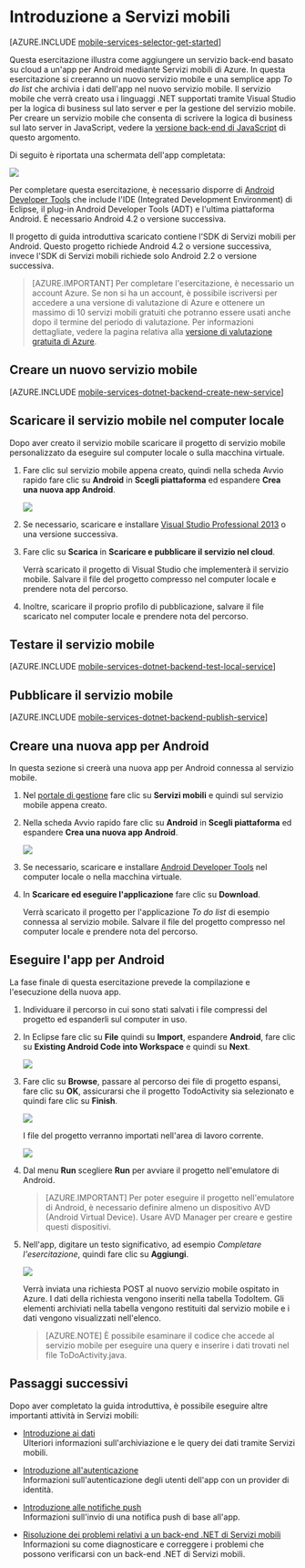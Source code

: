 <properties 
	pageTitle="Introduzione a Servizi mobili di Azure per le app per Android" 
	description="Seguire questa esercitazione per iniziare a usare Servizi mobili di Azure per lo sviluppo per Android." 
	services="mobile-services" 
	documentationCenter="android" 
	authors="RickSaling" 
	manager="dwrede" 
	editor=""/>

<tags 
	ms.service="mobile-services" 
	ms.workload="mobile" 
	ms.tgt_pltfrm="mobile-android" 
	ms.devlang="java" 
	ms.topic="article" 
	ms.date="02/13/2015" 
	ms.author="ricksal"/>

# <a name="getting-started"> </a>Introduzione a Servizi mobili

[AZURE.INCLUDE [mobile-services-selector-get-started](../../includes/mobile-services-selector-get-started-EC.md)]

Questa esercitazione illustra come aggiungere un servizio back-end basato su cloud a un'app per Android mediante Servizi mobili di Azure. In questa esercitazione si creeranno un nuovo servizio mobile e una semplice app _To do list_ che archivia i dati dell'app nel nuovo servizio mobile. Il servizio mobile che verrà creato usa i linguaggi .NET supportati tramite Visual Studio per la logica di business sul lato server e per la gestione del servizio mobile. Per creare un servizio mobile che consenta di scrivere la logica di business sul lato server in JavaScript, vedere la [versione back-end di JavaScript](mobile-services-android-get-started-EC.md) di questo argomento.

Di seguito è riportata una schermata dell'app completata:

![][0]

Per completare questa esercitazione, è necessario disporre di [Android Developer Tools][Android SDK] che include l'IDE (Integrated Development Environment) di Eclipse, il plug-in Android Developer Tools (ADT) e l'ultima piattaforma Android. È necessario Android 4.2 o versione successiva. 

Il progetto di guida introduttiva scaricato contiene l'SDK di Servizi mobili per Android. Questo progetto richiede Android 4.2 o versione successiva, invece l'SDK di Servizi mobili richiede solo Android 2.2 o versione successiva.

> [AZURE.IMPORTANT] Per completare l'esercitazione, è necessario un account Azure. Se non si ha un account, è possibile iscriversi per accedere a una versione di valutazione di Azure e ottenere un massimo di 10 servizi mobili gratuiti che potranno essere usati anche dopo il termine del periodo di valutazione. Per informazioni dettagliate, vedere la pagina relativa alla [versione di valutazione gratuita di Azure](http://www.windowsazure.com/pricing/free-trial/?WT.mc_id=AE564AB28"%20target="_blank).

## <a name="create-new-service"> </a>Creare un nuovo servizio mobile

[AZURE.INCLUDE [mobile-services-dotnet-backend-create-new-service](../../includes/mobile-services-dotnet-backend-create-new-service.md)]

## Scaricare il servizio mobile nel computer locale

Dopo aver creato il servizio mobile scaricare il progetto di servizio mobile personalizzato da eseguire sul computer locale o sulla macchina virtuale.

1. Fare clic sul servizio mobile appena creato, quindi nella scheda Avvio rapido fare clic su **Android** in **Scegli piattaforma** ed espandere **Crea una nuova app Android**.

	![][1] 

2. Se necessario, scaricare e installare [Visual Studio Professional 2013](https://go.microsoft.com/fwLink/p/?LinkID=391934) o una versione successiva.

3. Fare clic su **Scarica** in **Scaricare e pubblicare il servizio nel cloud**.

	Verrà scaricato il progetto di Visual Studio che implementerà il servizio mobile. Salvare il file del progetto compresso nel computer locale e prendere nota del percorso.

4. Inoltre, scaricare il proprio profilo di pubblicazione, salvare il file scaricato nel computer locale e prendere nota del percorso.

## Testare il servizio mobile

[AZURE.INCLUDE [mobile-services-dotnet-backend-test-local-service](../../includes/mobile-services-dotnet-backend-test-local-service.md)]

## Pubblicare il servizio mobile

[AZURE.INCLUDE [mobile-services-dotnet-backend-publish-service](../../includes/mobile-services-dotnet-backend-publish-service.md)]

## Creare una nuova app per Android

In questa sezione si creerà una nuova app per Android connessa al servizio mobile.

1. Nel [portale di gestione] fare clic su **Servizi mobili** e quindi sul servizio mobile appena creato.

2. Nella scheda Avvio rapido fare clic su **Android** in **Scegli piattaforma** ed espandere **Crea una nuova app Android**. 
 
	![][2] 

3. Se necessario, scaricare e installare [Android Developer Tools][Android SDK] nel computer locale o nella macchina virtuale.

4. In **Scaricare ed eseguire l'applicazione** fare clic su **Download**. 

 	Verrà scaricato il progetto per l'applicazione _To do list_ di esempio connessa al servizio mobile. Salvare il file del progetto compresso nel computer locale e prendere nota del percorso.

## Eseguire l'app per Android

La fase finale di questa esercitazione prevede la compilazione e l'esecuzione della nuova app.

1. Individuare il percorso in cui sono stati salvati i file compressi del progetto ed espanderli sul computer in uso.

2. In Eclipse fare clic su **File** quindi su **Import**, espandere **Android**, fare clic su **Existing Android Code into Workspace** e quindi su **Next**. 

 	![][14]

3. Fare clic su **Browse**, passare al percorso dei file di progetto espansi, fare clic su **OK**, assicurarsi che il progetto TodoActivity sia selezionato e quindi fare clic su **Finish**. 

 	![][15]

	I file del progetto verranno importati nell'area di lavoro corrente.

 	![][8]

4. Dal menu **Run** scegliere **Run** per avviare il progetto nell'emulatore di Android.

	> [AZURE.IMPORTANT] Per poter eseguire il progetto nell'emulatore di Android, è necessario definire almeno un dispositivo AVD (Android Virtual Device). Usare AVD Manager per creare e gestire questi dispositivi.

5. Nell'app, digitare un testo significativo, ad esempio _Completare l'esercitazione_, quindi fare clic su **Aggiungi**.

 	![][10]

 	Verrà inviata una richiesta POST al nuovo servizio mobile ospitato in Azure. I dati della richiesta vengono inseriti nella tabella TodoItem. Gli elementi archiviati nella tabella vengono restituiti dal servizio mobile e i dati vengono visualizzati nell'elenco.

	> [AZURE.NOTE] È possibile esaminare il codice che accede al servizio mobile per eseguire una query e inserire i dati trovati nel file ToDoActivity.java.

<!--This shows how to run your new client app against the mobile service running in Azure. Before you can test the Android app with the mobile service running on a local computer, you must configure the Web server and firewall to allow access from your Android development computer. For more information, see [Configure the local web server to allow connections to a local mobile service](mobile-services-dotnet-backend-how-to-configure-iis-express.md).-->

## <a name="next-steps"> </a>Passaggi successivi
Dopo aver completato la guida introduttiva, è possibile eseguire altre importanti attività in Servizi mobili: 

* [Introduzione ai dati]
 <br/>Ulteriori informazioni sull'archiviazione e le query dei dati tramite Servizi mobili.

* [Introduzione all'autenticazione]
 <br/>Informazioni sull'autenticazione degli utenti dell'app con un provider di identità.

* [Introduzione alle notifiche push]
 <br/>Informazioni sull'invio di una notifica push di base all'app.

* [Risoluzione dei problemi relativi a un back-end .NET di Servizi mobili]
 <br/> Informazioni su come diagnosticare e correggere i problemi che possono verificarsi con un back-end .NET di Servizi mobili. 

<!-- Anchors. -->
[Introduzione a Servizi mobili]:#getting-started
[Creare un nuovo servizio mobile]:#create-new-service
[Definire l'istanza del servizio mobile]:#define-mobile-service-instance
[Passaggi successivi]:#next-steps

<!-- Images. -->
[0]: ./media/mobile-services-dotnet-backend-android-get-started-EC/mobile-quickstart-completed-android.png
[1]: ./media/mobile-services-dotnet-backend-android-get-started-EC/mobile-quickstart-steps-vs-EC.png
[2]: ./media/mobile-services-dotnet-backend-android-get-started-EC/mobile-quickstart-steps-android-EC.png


[6]: ./media/mobile-services-dotnet-backend-android-get-started/mobile-portal-quickstart-android.png
[7]: ./media/mobile-services-dotnet-backend-android-get-started/mobile-quickstart-steps-android.png
[8]: ./media/mobile-services-dotnet-backend-android-get-started-EC/mobile-eclipse-quickstart.png

[10]: ./media/mobile-services-dotnet-backend-android-get-started-EC/mobile-quickstart-startup-android.png
[11]: ./media/mobile-services-dotnet-backend-android-get-started/mobile-data-tab.png
[12]: ./media/mobile-services-dotnet-backend-android-get-started/mobile-data-browse.png

[14]: ./media/mobile-services-dotnet-backend-android-get-started-EC/mobile-services-import-android-workspace.png
[15]: ./media/mobile-services-dotnet-backend-android-get-started-EC/mobile-services-import-android-project.png

<!-- URLs. -->
[Introduzione ai dati]: /documentation/articles/mobile-services-dotnet-backend-android-get-started-data
[Introduzione all'autenticazione]: /documentation/articles/mobile-services-dotnet-backend-android-get-started-users
[Introduzione alle notifiche push]: /documentation/articles/mobile-services-dotnet-backend-android-get-started-push
[Android SDK]: https://go.microsoft.com/fwLink/p/?LinkID=280125
[Mobile Services Android SDK]: https://go.microsoft.com/fwLink/p/?LinkID=266533
[Risoluzione dei problemi relativi a un back-end .NET di Servizi mobili]: /documentation/articles/mobile-services-dotnet-backend-how-to-troubleshoot/

[Portale di gestione]: https://manage.windowsazure.com/

<!--HONumber=47-->
 